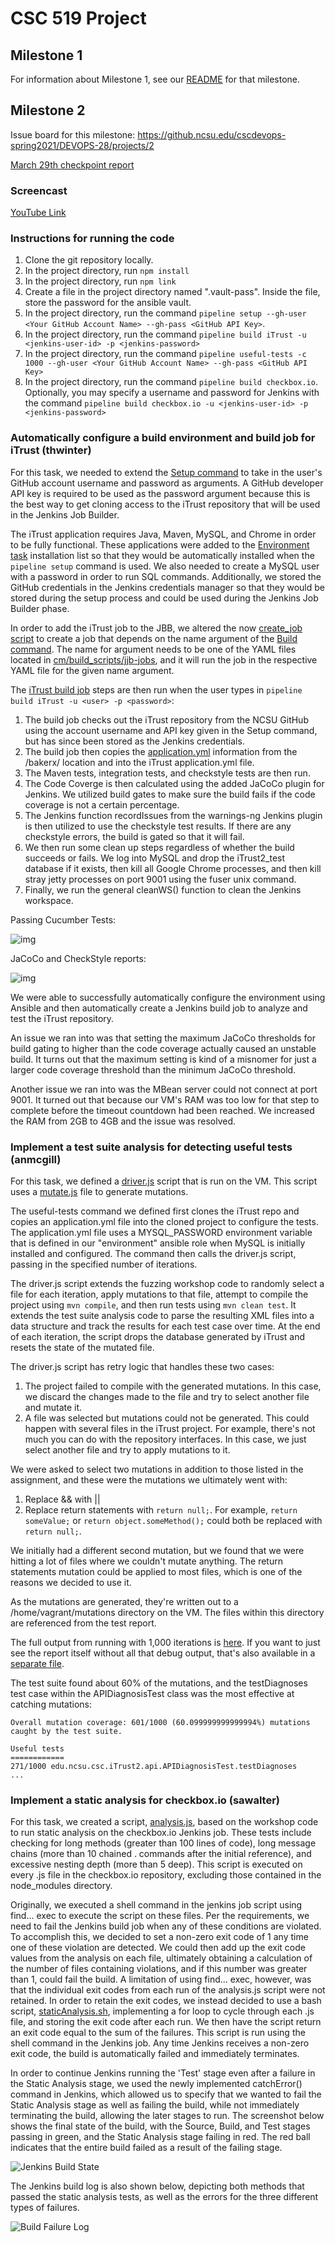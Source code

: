 # CSC 519 Project

## Milestone 1
For information about Milestone 1, see our [README](https://github.ncsu.edu/cscdevops-spring2021/DEVOPS-28/blob/M1/README.md) for that milestone.

## Milestone 2
Issue board for this milestone: https://github.ncsu.edu/cscdevops-spring2021/DEVOPS-28/projects/2

[March 29th checkpoint report](CHECKPOINT.md)

### Screencast

[YouTube Link](https://youtu.be/C1mGPVaZjRc)

### Instructions for running the code

1. Clone the git repository locally.
2. In the project directory, run `npm install`
3. In the project directory, run `npm link`
4. Create a file in the project directory named ".vault-pass".  Inside the file, store the password for the ansible vault.
5. In the project directory, run the command `pipeline setup --gh-user <Your GitHub Account Name> --gh-pass <GitHub API Key>`.
6. In the project directory, run the command `pipeline build iTrust -u <jenkins-user-id> -p <jenkins-password>`
7. In the project directory, run the command `pipeline useful-tests -c 1000 --gh-user <Your GitHub Account Name> --gh-pass <GitHub API Key>`
8. In the project directory, run the command `pipeline build checkbox.io`.  Optionally, you may specify a username and password for Jenkins with the command `pipeline build checkbox.io -u <jenkins-user-id> -p <jenkins-password>`

### Automatically configure a build environment and build job for iTrust (thwinter)

For this task, we needed to extend the [Setup command](commands/setup.js) to take in the user's GitHub account username and password as arguments. A GitHub developer API key is required to be used as the password argument because this is the best way to get cloning access to the iTrust repository that will be used in the Jenkins Job Builder.

The iTrust application requires Java, Maven, MySQL, and Chrome in order to be fully functional. These applications were added to the [Environment task](cm/roles/environment/tasks/main.yml) installation list so that they would be automatically installed when the `pipeline setup` command is used. We also needed to create a MySQL user with a password in order to run SQL commands. Additionally, we stored the GitHub credentials in the Jenkins credentials manager so that they would be stored during the setup process and could be used during the Jenkins Job Builder phase.

In order to add the iTrust job to the JBB, we altered the now [create_job script](cm/build-scripts/create_job.sh) to create a job that depends on the name argument of the [Build command](commands/build.js). The name for argument needs to be one of the YAML files located in [cm/build_scripts/jjb-jobs](cm/build-scripts/jjb-jobs), and it will run the job in the respective YAML file for the given name argument.

The [iTrust build job](cm/build-scripts/jjb-jobs/iTrust.yml) steps are then run when the user types in `pipeline build iTrust -u <user> -p <password>`: 

1. The build job checks out the iTrust repository from the NCSU GitHub using the account username and API key given in the Setup command, but has since been stored as the Jenkins credentials.
2. The build job then copies the [application.yml](application.yml) information from the /bakerx/ location and into the iTrust application.yml file.
3. The Maven tests, integration tests, and checkstyle tests are then run.
4. The Code Coverge is then calculated using the added JaCoCo plugin for Jenkins. We utilized build gates to make sure the build fails if the code coverage is not a certain percentage.
5. The Jenkins function recordIssues from the warnings-ng Jenkins plugin is then utilized to use the checkstyle test results. If there are any checkstyle errors, the build is gated so that it will fail.
6. We then run some clean up steps regardless of whether the build succeeds or fails. We log into MySQL and drop the iTrust2_test database if it exists, then kill all Google Chrome processes, and then kill stray jetty processes on port 9001 using the fuser unix command.
7. Finally, we run the general cleanWS() function to clean the Jenkins workspace.

Passing Cucumber Tests:

![img](screenshots/CucumberTests.png)

JaCoCo and CheckStyle reports:

![img](screenshots/JaCoCo-CheckStyleReport.png)

We were able to successfully automatically configure the environment using Ansible and then automatically create a Jenkins build job to analyze and test the iTrust repository.

An issue we ran into was that setting the maximum JaCoCo thresholds for build gating to higher than the code coverage actually caused an unstable build. It turns out that the maximum setting is kind of a misnomer for just a larger code coverage threshold than the minimum JaCoCo threshold.

Another issue we ran into was the MBean server could not connect at port 9001. It turned out that because our VM's RAM was too low for that step to complete before the timeout countdown had been reached. We increased the RAM from 2GB to 4GB and the issue was resolved.

### Implement a test suite analysis for detecting useful tests (anmcgill)

For this task, we defined a [driver.js](lib/driver.js) script that is run on the VM. This script uses a [mutate.js](lib/mutate.js) file to generate mutations.

The useful-tests command we defined first clones the iTrust repo and copies an application.yml file into the cloned project to configure the tests. The application.yml file uses a MYSQL_PASSWORD environment variable that is defined in our "environment" ansible role when MySQL is initially installed and configured. The command then calls the driver.js script, passing in the specified number of iterations.

The driver.js script extends the fuzzing workshop code to randomly select a file for each iteration, apply mutations to that file, attempt to compile the project using `mvn compile`, and then run tests using `mvn clean test`. It extends the test suite analysis code to parse the resulting XML files into a data structure and track the results for each test case over time. At the end of each iteration, the script drops the database generated by iTrust and resets the state of the mutated file.

The driver.js script has retry logic that handles these two cases:

1. The project failed to compile with the generated mutations. In this case, we discard the changes made to the file and try to select another file and mutate it.
2. A file was selected but mutations could not be generated. This could happen with several files in the iTrust project. For example, there's not much you can do with the repository interfaces. In this case, we just select another file and try to apply mutations to it.

We were asked to select two mutations in addition to those listed in the assignment, and these were the mutations we ultimately went with:

1. Replace && with ||
2. Replace return statements with `return null;`. For example, `return someValue;` or `return object.someMethod();` could both be replaced with `return null;`.

We initially had a different second mutation, but we found that we were hitting a lot of files where we couldn't mutate anything. The return statements mutation could be applied to most files, which is one of the reasons we decided to use it.

As the mutations are generated, they're written out to a /home/vagrant/mutations directory on the VM. The files within this directory are referenced from the test report.

The full output from running with 1,000 iterations is [here](usefulTests.txt). If you want to just see the report itself without all that debug output, that's also available in a [separate file](usefulTestsReport.txt).

The test suite found about 60% of the mutations, and the testDiagnoses test case within the APIDiagnosisTest class was the most effective at catching mutations:

```
Overall mutation coverage: 601/1000 (60.099999999999994%) mutations caught by the test suite.

Useful tests
============
271/1000 edu.ncsu.csc.iTrust2.api.APIDiagnosisTest.testDiagnoses
...
```

### Implement a static analysis for checkbox.io (sawalter)

For this task, we created a script, [analysis.js](/lib/analysis.js), based on the workshop code to run static analysis on the checkbox.io Jenkins job.  These tests include checking for long methods (greater than 100 lines of code), long message chains (more than 10 chained . commands after the initial reference), and excessive nesting depth (more than 5 deep).  This script is executed on every .js file in the checkbox.io repository, excluding those contained in the node_modules directory.  

Originally, we executed a shell command in the jenkins job script using find... exec to execute the script on these files.  Per the requirements, we need to fail the Jenkins build job when any of these conditions are violated.  To accomplish this, we decided to set a non-zero exit code of 1 any time one of these violation are detected.  We could then add up the exit code values from the analysis on each file, ultimately obtaining a calculation of the number of files containing violations, and if this number was greater than 1, could fail the build.  A limitation of using find... exec, however, was that the individual exit codes from each run of the analysis.js script were not retained.  In order to retain the exit codes, we instead decided to use a bash script, [staticAnalysis.sh](/cm/build-scripts/jjb-jobs/staticAnalysis.sh), implementing a for loop to cycle through each .js file, and storing the exit code after each run.  We then have the script return an exit code equal to the sum of the failures.  This script is run using the shell command in the Jenkins job.  Any time Jenkins receives a non-zero exit code, the build is automatically failed and immediately terminates.  

In order to continue Jenkins running the 'Test' stage even after a failure in the Static Analysis stage, we used the newly implemented catchError() command in Jenkins, which allowed us to specify that we wanted to fail the Static Analysis stage as well as failing the build, while not immediately terminating the build, allowing the later stages to run.  The screenshot below shows the final state of the build, with the Source, Build, and Test stages passing in green, and the Static Analysis stage failing in red.  The red ball indicates that the entire build failed as a result of the failing stage.


![Jenkins Build State](/screenshots/StaticAnalysis.png)


The Jenkins build log is also shown below, depicting both methods that passed the static analysis tests, as well as the errors for the three different types of failures.


![Build Failure Log](/screenshots/StaticAnalysis2.png)
